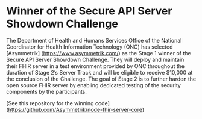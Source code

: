 # Winner of the Secure API Server Showdown Challenge
The Department of Health and Humans Services Office of the National Coordinator for Health Information Technology (ONC) has selected [Asymmetrik] (https://www.asymmetrik.com/) as the Stage 1 winner of the Secure API Server Showdown Challenge. They will deploy and maintain their FHIR server in a test environment provided by ONC throughout the duration of Stage 2’s Server Track and will be eligible to receive $10,000 at the conclusion of the Challenge. The goal of Stage 2 is to further harden the open source FHIR server by enabling dedicated testing of the security components by the participants.

[See this repository for the winning code] (https://github.com/Asymmetrik/node-fhir-server-core)

